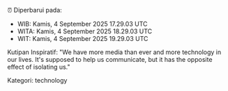 ⏰ Diperbarui pada:
- WIB: Kamis, 4 September 2025 17.29.03 UTC
- WITA: Kamis, 4 September 2025 18.29.03 UTC
- WIT: Kamis, 4 September 2025 19.29.03 UTC

Kutipan Inspiratif:
"We have more media than ever and more technology in our lives. It's supposed to help us communicate, but it has the opposite effect of isolating us."


Kategori: technology


